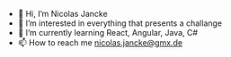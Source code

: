 - 👋 Hi, I’m Nicolas Jancke
- 👀 I’m interested in everything that presents a challange
- 🌱 I’m currently learning React, Angular, Java, C#
- 📫 How to reach me nicolas.jancke@gmx.de

<!---
AtTheGat3s/AtTheGat3s is a ✨ special ✨ repository because its `README.md` (this file) appears on your GitHub profile.
You can click the Preview link to take a look at your changes.
--->
